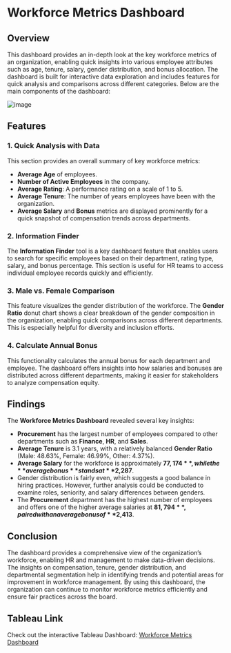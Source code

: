 # Workforce Metrics Dashboard

## Overview
This dashboard provides an in-depth look at the key workforce metrics of an organization, enabling quick insights into various employee attributes such as age, tenure, salary, gender distribution, and bonus allocation. The dashboard is built for interactive data exploration and includes features for quick analysis and comparisons across different categories. Below are the main components of the dashboard:

![image](https://github.com/user-attachments/assets/46b847d0-a529-40da-baea-b73e2b1c04de)


## Features

### 1. Quick Analysis with Data
This section provides an overall summary of key workforce metrics:
- **Average Age** of employees.
- **Number of Active Employees** in the company.
- **Average Rating**: A performance rating on a scale of 1 to 5.
- **Average Tenure**: The number of years employees have been with the organization.
- **Average Salary** and **Bonus** metrics are displayed prominently for a quick snapshot of compensation trends across departments.

### 2. Information Finder
The **Information Finder** tool is a key dashboard feature that enables users to search for specific employees based on their department, rating type, salary, and bonus percentage. This section is useful for HR teams to access individual employee records quickly and efficiently.

### 3. Male vs. Female Comparison
This feature visualizes the gender distribution of the workforce. The **Gender Ratio** donut chart shows a clear breakdown of the gender composition in the organization, enabling quick comparisons across different departments. This is especially helpful for diversity and inclusion efforts.

### 4. Calculate Annual Bonus
This functionality calculates the annual bonus for each department and employee. The dashboard offers insights into how salaries and bonuses are distributed across different departments, making it easier for stakeholders to analyze compensation equity.

## Findings
The **Workforce Metrics Dashboard** revealed several key insights:
- **Procurement** has the largest number of employees compared to other departments such as **Finance**, **HR**, and **Sales**.
- **Average Tenure** is 3.1 years, with a relatively balanced **Gender Ratio** (Male: 48.63%, Female: 46.99%, Other: 4.37%).
- **Average Salary** for the workforce is approximately **$77,174**, while the **average bonus** stands at **$2,287**.
- Gender distribution is fairly even, which suggests a good balance in hiring practices. However, further analysis could be conducted to examine roles, seniority, and salary differences between genders.
- The **Procurement** department has the highest number of employees and offers one of the higher average salaries at **$81,794**, paired with an average bonus of **$2,413**.

## Conclusion
The dashboard provides a comprehensive view of the organization’s workforce, enabling HR and management to make data-driven decisions. The insights on compensation, tenure, gender distribution, and departmental segmentation help in identifying trends and potential areas for improvement in workforce management. By using this dashboard, the organization can continue to monitor workforce metrics efficiently and ensure fair practices across the board.

## Tableau Link
Check out the interactive Tableau Dashboard: [Workforce Metrics Dashboard](https://public.tableau.com/views/WorkforceMetricsDashboard/Dashboard1?:language=en-US&publish=yes&:sid=&:redirect=auth&:display_count=n&:origin=viz_share_link)
